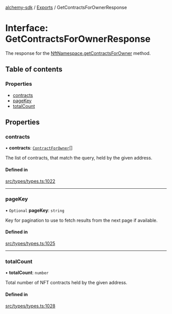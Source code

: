 [alchemy-sdk](../README.md) / [Exports](../modules.md) / GetContractsForOwnerResponse

# Interface: GetContractsForOwnerResponse

The response for the [NftNamespace.getContractsForOwner](../classes/NftNamespace.md#getcontractsforowner) method.

## Table of contents

### Properties

- [contracts](GetContractsForOwnerResponse.md#contracts)
- [pageKey](GetContractsForOwnerResponse.md#pagekey)
- [totalCount](GetContractsForOwnerResponse.md#totalcount)

## Properties

### contracts

• **contracts**: [`ContractForOwner`](ContractForOwner.md)[]

The list of contracts, that match the query, held by the given address.

#### Defined in

[src/types/types.ts:1022](https://github.com/alchemyplatform/alchemy-sdk-js/blob/85196e8/src/types/types.ts#L1022)

___

### pageKey

• `Optional` **pageKey**: `string`

Key for pagination to use to fetch results from the next page if available.

#### Defined in

[src/types/types.ts:1025](https://github.com/alchemyplatform/alchemy-sdk-js/blob/85196e8/src/types/types.ts#L1025)

___

### totalCount

• **totalCount**: `number`

Total number of NFT contracts held by the given address.

#### Defined in

[src/types/types.ts:1028](https://github.com/alchemyplatform/alchemy-sdk-js/blob/85196e8/src/types/types.ts#L1028)
